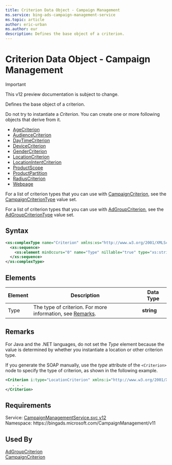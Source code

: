 ```yaml
---
title: Criterion Data Object - Campaign Management
ms.service: bing-ads-campaign-management-service
ms.topic: article
author: eric-urban
ms.author: eur
description: Defines the base object of a criterion.
---
```

# Criterion Data Object - Campaign Management

> [!IMPORTANT]
> This v12 preview documentation is subject to change.

Defines the base object of a criterion.

Do not try to instantiate a *Criterion*. You can create one or more following objects that derive from it.
-  [AgeCriterion](/bingads/campaign-management-service/agecriterion.md)  
-  [AudienceCriterion](/bingads/campaign-management-service/audiencecriterion.md)  
-  [DayTimeCriterion](/bingads/campaign-management-service/daytimecriterion.md)  
-  [DeviceCriterion](/bingads/campaign-management-service/devicecriterion.md)  
-  [GenderCriterion](/bingads/campaign-management-service/gendercriterion.md)  
-  [LocationCriterion](/bingads/campaign-management-service/locationcriterion.md)  
-  [LocationIntentCriterion](/bingads/campaign-management-service/locationintentcriterion.md)  
-  [ProductScope](/bingads/campaign-management-service/productscope.md)  
-  [ProductPartition](/bingads/campaign-management-service/productpartition.md)  
-  [RadiusCriterion](/bingads/campaign-management-service/radiuscriterion.md)  
-  [Webpage](/bingads/campaign-management-service/webpage.md)  

For a list of criterion types that you can use with [CampaignCriterion](/bingads/campaign-management-service/campaigncriterion.md), see the [CampaignCriterionType](/bingads/campaign-management-service/campaigncriteriontype.md) value set.

For a list of criterion types that you can use with [AdGroupCriterion](/bingads/campaign-management-service/adgroupcriterion.md), see the [AdGroupCriterionType](/bingads/campaign-management-service/adgroupcriteriontype.md) value set.

## Syntax
```xml
<xs:complexType name="Criterion" xmlns:xs="http://www.w3.org/2001/XMLSchema">
  <xs:sequence>
    <xs:element minOccurs="0" name="Type" nillable="true" type="xs:string" />
  </xs:sequence>
</xs:complexType>
```

## <a name="elements"></a>Elements

|Element|Description|Data Type|
|-----------|---------------|-------------|
|<a name="type"></a>Type|The type of criterion. For more information, see [Remarks](#remarks).|**string**|

## <a name="remarks"></a>Remarks
For Java and the .NET languages, do not set the *Type* element because the value is determined by whether you instantiate a location or other criterion type.

If you generate the SOAP manually, use the *type* attribute of the `<Criterion>` node to specify the type of criterion, as shown in the following example.

```xml
<Criterion i:type="LocationCriterion" xmlns:i="http://www.w3.org/2001/XMLSchema-instance">
   . . .
</Criterion>
```

## Requirements
Service: [CampaignManagementService.svc v12](https://campaign.api.bingads.microsoft.com/Api/Advertiser/CampaignManagement/v11/CampaignManagementService.svc)  
Namespace: https\://bingads.microsoft.com/CampaignManagement/v11  

## Used By
[AdGroupCriterion](adgroupcriterion.md)  
[CampaignCriterion](campaigncriterion.md)  
